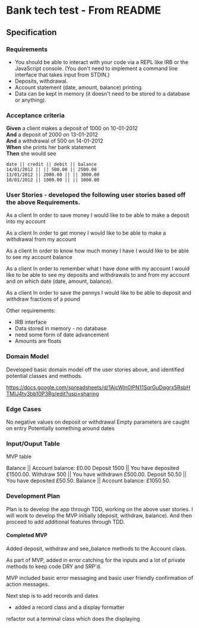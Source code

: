# Bank tech test - From README

## Specification

### Requirements

* You should be able to interact with your code via a REPL like IRB or the JavaScript console.  (You don't need to implement a command line interface that takes input from STDIN.)
* Deposits, withdrawal.
* Account statement (date, amount, balance) printing.
* Data can be kept in memory (it doesn't need to be stored to a database or anything).

### Acceptance criteria

**Given** a client makes a deposit of 1000 on 10-01-2012  
**And** a deposit of 2000 on 13-01-2012  
**And** a withdrawal of 500 on 14-01-2012  
**When** she prints her bank statement  
**Then** she would see

```
date || credit || debit || balance
14/01/2012 || || 500.00 || 2500.00
13/01/2012 || 2000.00 || || 3000.00
10/01/2012 || 1000.00 || || 1000.00
```

### User Stories - developed the following user stories based off the above Requirements.

As a client
In order to save money
I would like to be able to make a deposit into my account


As a client
In order to get money
I would like to be able to make a withdrawal from my account

As a client
In order to know how much money I have
I would like to be able to see my account balance

As a client
In order to remember what I have done with my account
I would like to be able to see my deposits and withdrawals to and from my account and on which date (date, amount, balance).

As a client
In order to save the pennys
I would like to be able to deposit and withdraw fractions of a pound

Other requirements:
- IRB interface
- Data stored in memory - no database
- need some form of date advancement
- Amounts are floats

### Domain Model

Developed basic domain model off the user stories above, and identified potential classes and methods.

https://docs.google.com/spreadsheets/d/1AjcWln0lPN11SqrGuDqgrx5RsbHTMIJ4ty3bb10P3Rg/edit?usp=sharing

### Edge Cases

No negative values on deposit or withdrawal
Empty parameters are caught on entry
Potentially something around dates

### Input/Ouput Table

MVP table

Balance || Account balance: £0.00
Deposit 1500 || You have deposited £1500.00.
Withdraw 500 || You have withdrawn £500.00.
Deposit 50.50 || You have deposited £50.50.
Balance || Account balance: £1050.50.


### Development Plan

Plan is to develop the app through TDD, working on the above user stories.
I will work to develop the MVP initially (deposit, withdraw, balance). And then proceed to add additional features through TDD.


#### Completed MVP
Added deposit, withdraw and see_balance methods to the Account class.

As part of MVP, added in error catching for the inputs and a lot of private methods to keep code DRY and SRP'd.

MVP included basic error messaging and basic user friendly confirmation of action messages.

Next step is to add records and dates

- added a record class and a display formatter

refactor out a terminal class which does the displaying
